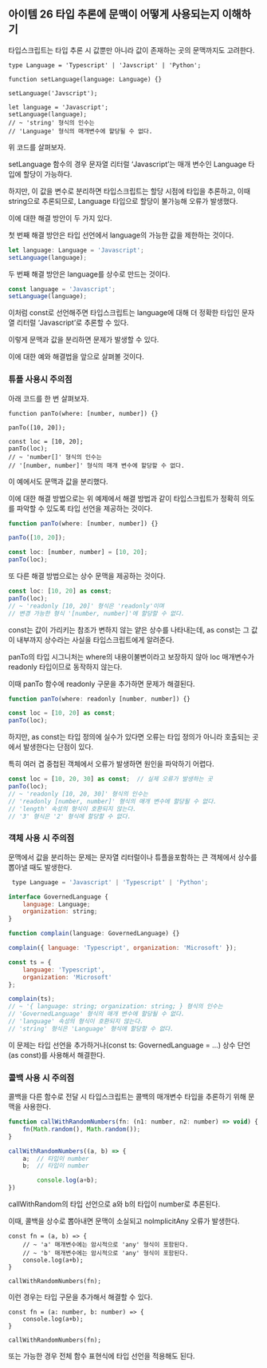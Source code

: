 ## 아이템 26 타입 추론에 문맥이 어떻게 사용되는지 이해하기

타입스크립트는 타입 추론 시 값뿐만 아니라 값이 존재하는 곳의 문맥까지도 고려한다.

```tsx
type Language = 'Typescript' | 'Javscript' | 'Python';

function setLanguage(language: Language) {}

setLanguage('Javscript');

let language = 'Javascript';
setLanguage(language);
// ~ 'string' 형식의 인수는
// 'Language' 형식의 매개변수에 할당될 수 없다.
```

위 코드를 살펴보자.

setLanguage 함수의 경우 문자열 리터럴 ‘Javascript’는 매개 변수인 Language 타입에 할당이 가능하다.

하지만, 이 값을 변수로 분리하면 타입스크립트는 할당 시점에 타입을 추론하고, 이때 string으로 추론되므로, Language 타입으로 할당이 불가능해 오류가 발생했다.

이에 대한 해결 방안이 두 가지 있다.

 

첫 번째 해결 방안은 타입 선언에서 language의 가능한 값을 제한하는 것이다.

```jsx
let language: Language = 'Javascript';
setLanguage(language);
```

두 번째 해결 방안은 language를 상수로 만드는 것이다.

```jsx
const language = 'Javascript';
setLanguage(language);
```

이처럼 const로 선언해주면 타입스크립트는 language에 대해 더 정확한 타입인 문자열 리터럴 ‘Javascript’로 추론할 수 있다.

이렇게 문맥과 값을 분리하면 문제가 발생할 수 있다. 

이에 대한 예와 해결법을 앞으로 살펴볼 것이다.

### 튜플 사용시 주의점

  

아래 코드를 한 번 살펴보자.

```
function panTo(where: [number, number]) {}

panTo([10, 20]);

const loc = [10, 20];
panTo(loc);
// ~ 'number[]' 형식의 인수는
// '[number, number]' 형식의 매개 변수에 할당할 수 없다.
```

이 예에서도 문맥과 값을 분리했다.

이에 대한 해결 방법으로는 위 예제에서 해결 방법과 같이 타입스크립트가 정확히 의도를 파악할 수 있도록 타입 선언을 제공하는 것이다.

```jsx
function panTo(where: [number, number]) {}

panTo([10, 20]);

const loc: [number, number] = [10, 20];
panTo(loc);
```

또 다른 해결 방법으로는 상수 문맥을 제공하는 것이다.

```jsx
const loc: [10, 20] as const;
panTo(loc);
// ~ 'readonly [10, 20]' 형식은 'readonly'이며
// 변경 가능한 형식 '[number, number]'에 할당할 수 없다.
```

const는 값이 가리키는 참조가 변하지 않는 얕은 상수를 나타내는데, as const는 그 값이 내부까지 상수라는 사실을 타입스크립트에게 알려준다.

panTo의 타입 시그니처는 where의 내용이불변이라고 보장하지 않아 loc 매개변수가 readonly 타입이므로 동작하지 않는다.

이때 panTo 함수에 readonly 구문을 추가하면 문제가 해결된다.

```jsx
function panTo(where: readonly [number, number]) {}

const loc = [10, 20] as const;
panTo(loc);
```

하지만, as const는 타입 정의에 실수가 있다면 오류는 타입 정의가 아니라 호출되는 곳에서 발생한다는 단점이 있다.

특히 여러 겹 중첩된 객체에서 오류가 발생하면 원인을 파악하기 어렵다.

```jsx
const loc = [10, 20, 30] as const;  // 실제 오류가 발생하는 곳
panTo(loc);
// ~ 'readonly [10, 20, 30]' 형식의 인수는
// 'readonly [number, number]' 형식의 매개 변수에 할당될 수 없다.
// 'length' 속성의 형식이 호환되지 않는다.
// '3' 형식은 '2' 형식에 할당할 수 없다.
```

### 객체 사용 시 주의점

문맥에서 값을 분리하는 문제는 문자열 리터럴이나 튜플을포함하는 큰 객체에서 상수를 뽑아낼 때도 발생한다.

```jsx
 type Language = 'Javascript' | 'Typescript' | 'Python';

interface GovernedLanguage {
    language: Language;
    organization: string;
}

function complain(language: GovernedLanguage) {}

complain({ language: 'Typescript', organization: 'Microsoft' });

const ts = {
    language: 'Typescript',
    organization: 'Microsoft'
};

complain(ts);
// ~ '{ language: string; organization: string; } 형식의 인수는
// 'GovernedLanguage' 형식의 매개 변수에 할당될 수 없다.
// 'language' 속성의 형식이 호환되지 않는다.
// 'string' 형식은 'Language' 형식에 할당할 수 없다.
```

이 문제는 타입 선언을 추가하거나(const ts: GovernedLanguage = …) 상수 단언(as const)를 사용해서 해결한다. 

### 콜백 사용 시 주의점

콜백을 다른 함수로 전달 시 타입스크립트는 콜백의 매개변수 타입을 추론하기 위해 문맥을 사용한다.

```jsx
function callWithRandomNumbers(fn: (n1: number, n2: number) => void) {
    fn(Math.random(), Math.random());
}

callWithRandomNumbers((a, b) => {
    a;  // 타입이 number
    b;  // 타입이 number

		console.log(a+b);
})
```

callWithRandom의 타입 선언으로 a와 b의 타입이 number로 추론된다.

이때, 콜백을 상수로 뽑아내면 문맥이 소실되고 noImplicitAny 오류가 발생한다. 

```tsx
const fn = (a, b) => {
    // ~ 'a' 매개변수에는 암시적으로 'any' 형식이 포함된다.
    // ~ 'b' 매개변수에는 암시적으로 'any' 형식이 포함된다.
    console.log(a+b);
}

callWithRandomNumbers(fn);
```

이런 경우는 타입 구문을 추가해서 해결할 수 있다.

```tsx
const fn = (a: number, b: number) => {
    console.log(a+b);
}

callWithRandomNumbers(fn);
```

또는 가능한 경우 전체 함수 표현식에 타입 선언을 적용해도 된다.